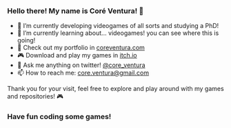 ### Hello there! My name is Coré Ventura! 👋

- 🐲 I’m currently developing videogames of all sorts and studying a PhD!
- 🌱 I’m currently learning about... videogames! you can see where this is going!
- 🌌 Check out my portfolio in [coreventura.com](https://coreventura.com)
- 🎮 Download and play my games in [itch.io](https://coreventura.itch.io/)
- 💬 Ask me anything on twitter! [@core_ventura](https://twitter.com/core_ventura)
- 📫 How to reach me: core.ventura@gmail.com

Thank you for your visit, feel free to explore and play around with my games and repositories! 🎮

### Have fun coding some games!

